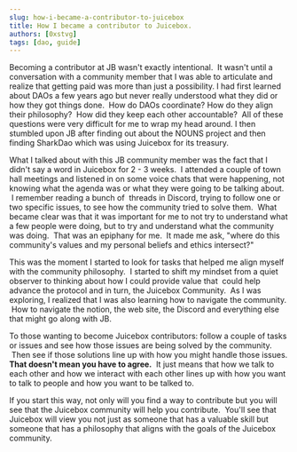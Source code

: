 ```yaml
---
slug: how-i-became-a-contributor-to-juicebox
title: How I became a contributor to Juicebox.
authors: [0xstvg]
tags: [dao, guide]
---
```


Becoming a contributor at JB wasn't exactly intentional.  It wasn't until a conversation with a community member that I was able to articulate and realize that getting paid was more than just a possibility. I had first learned about DAOs a few years ago but never really understood what they did or how they got things done.  How do DAOs coordinate? How do they align their philosophy?  How did they keep each other accountable?  All of these questions were very difficult for me to wrap my head around. I then stumbled upon JB after finding out about the NOUNS project and then finding SharkDao which was using Juicebox for its treasury.

What I talked about with this JB community member was the fact that I didn't say a word in Juicebox for 2 - 3 weeks.  I attended a couple of town hall meetings and listened in on some voice chats that were happening, not knowing what the agenda was or what they were going to be talking about.  I remember reading a bunch of  threads in Discord, trying to follow one or two specific issues, to see how the community tried to solve them.  What became clear was that it was important for me to not try to understand what a few people were doing, but to try and understand what the community was doing.  That was an epiphany for me.  It made me ask, "where do this community's values and my personal beliefs and ethics intersect?"

This was the moment I started to look for tasks that helped me align myself with the community philosophy.  I started to shift my mindset from a quiet observer to thinking about how I could provide value that  could help advance the protocol and in turn, the Juicebox Community.  As I was exploring, I realized that I was also learning how to navigate the community.  How to navigate the notion, the web site, the Discord and everything else that might go along with JB.

To those wanting to become Juicebox contributors: follow a couple of tasks or issues and see how those issues are being solved by the community.  Then see if those solutions line up with how you might handle those issues. **That doesn't mean you have to agree.**  It just means that how we talk to each other and how we interact with each other lines up with how you want to talk to people and how you want to be talked to.

If you start this way, not only will you find a way to contribute but you will see that the Juicebox community will help you contribute.  You'll see that Juicebox will view you not just as someone that has a valuable skill but someone that has a philosophy that aligns with the goals of the Juicebox community.
